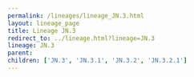 ```yaml
---
permalink: /lineages/lineage_JN.3.html
layout: lineage_page
title: Lineage JN.3
redirect_to: ../lineage.html?lineage=JN.3
lineage: JN.3
parent: 
children: ['JN.3', 'JN.3.1', 'JN.3.2', 'JN.3.2.1']
---
```


